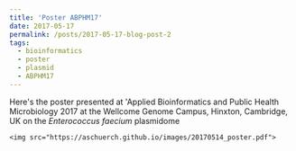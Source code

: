 ```yaml
---
title: 'Poster ABPHM17'
date: 2017-05-17
permalink: /posts/2017-05-17-blog-post-2
tags:
  - bioinformatics
  - poster
  - plasmid
  - ABPHM17
---
```

Here's the poster presented at 'Applied Bioinformatics and Public Health Microbiology 2017 at the Wellcome Genome Campus, Hinxton, Cambridge, UK on the *Enterococcus faecium* plasmidome

```
<img src="https://aschuerch.github.io/images/20170514_poster.pdf">
 

